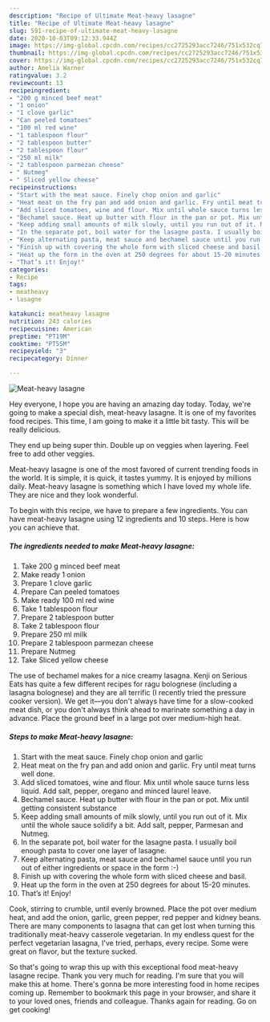 ```yaml
---
description: "Recipe of Ultimate Meat-heavy lasagne"
title: "Recipe of Ultimate Meat-heavy lasagne"
slug: 591-recipe-of-ultimate-meat-heavy-lasagne
date: 2020-10-03T09:12:33.944Z
image: https://img-global.cpcdn.com/recipes/cc2725293acc7246/751x532cq70/meat-heavy-lasagne-recipe-main-photo.jpg
thumbnail: https://img-global.cpcdn.com/recipes/cc2725293acc7246/751x532cq70/meat-heavy-lasagne-recipe-main-photo.jpg
cover: https://img-global.cpcdn.com/recipes/cc2725293acc7246/751x532cq70/meat-heavy-lasagne-recipe-main-photo.jpg
author: Amelia Warner
ratingvalue: 3.2
reviewcount: 13
recipeingredient:
- "200 g minced beef meat"
- "1 onion"
- "1 clove garlic"
- "Can peeled tomatoes"
- "100 ml red wine"
- "1 tablespoon flour"
- "2 tablespoon butter"
- "2 tablespoon flour"
- "250 ml milk"
- "2 tablespoon parmezan cheese"
- " Nutmeg"
- " Sliced yellow cheese"
recipeinstructions:
- "Start with the meat sauce. Finely chop onion and garlic"
- "Heat meat on the fry pan and add onion and garlic. Fry until meat turns well done."
- "Add sliced tomatoes, wine and flour. Mix until whole sauce turns less liquid. Add salt, pepper, oregano and minced laurel leave."
- "Bechamel sauce. Heat up butter with flour in the pan or pot. Mix until getting consistent substance"
- "Keep adding small amounts of milk slowly, until you run out of it. Mix until the whole sauce solidify a bit. Add salt, pepper, Parmesan and Nutmeg."
- "In the separate pot, boil water for the lasagne pasta. I usually boil enough pasta to cover one layer of lasagne."
- "Keep alternating pasta, meat sauce and bechamel sauce until you run out of either ingredients or space in the form :-)"
- "Finish up with covering the whole form with sliced cheese and basil."
- "Heat up the form in the oven at 250 degrees for about 15-20 minutes."
- "That’s it! Enjoy!"
categories:
- Recipe
tags:
- meatheavy
- lasagne

katakunci: meatheavy lasagne 
nutrition: 243 calories
recipecuisine: American
preptime: "PT19M"
cooktime: "PT55M"
recipeyield: "3"
recipecategory: Dinner

---
```



![Meat-heavy lasagne](https://img-global.cpcdn.com/recipes/cc2725293acc7246/751x532cq70/meat-heavy-lasagne-recipe-main-photo.jpg)

Hey everyone, I hope you are having an amazing day today. Today, we're going to make a special dish, meat-heavy lasagne. It is one of my favorites food recipes. This time, I am going to make it a little bit tasty. This will be really delicious.

They end up being super thin. Double up on veggies when layering. Feel free to add other veggies.

Meat-heavy lasagne is one of the most favored of current trending foods in the world. It is simple, it is quick, it tastes yummy. It is enjoyed by millions daily. Meat-heavy lasagne is something which I have loved my whole life. They are nice and they look wonderful.


To begin with this recipe, we have to prepare a few ingredients. You can have meat-heavy lasagne using 12 ingredients and 10 steps. Here is how you can achieve that.

<!--inarticleads1-->

##### The ingredients needed to make Meat-heavy lasagne:

1. Take 200 g minced beef meat
1. Make ready 1 onion
1. Prepare 1 clove garlic
1. Prepare Can peeled tomatoes
1. Make ready 100 ml red wine
1. Take 1 tablespoon flour
1. Prepare 2 tablespoon butter
1. Take 2 tablespoon flour
1. Prepare 250 ml milk
1. Prepare 2 tablespoon parmezan cheese
1. Prepare  Nutmeg
1. Take  Sliced yellow cheese


The use of bechamel makes for a nice creamy lasagna. Kenji on Serious Eats has quite a few different recipes for ragu bolognese (including a lasagna bolognese) and they are all terrific (I recently tried the pressure cooker version). We get it—you don&#39;t always have time for a slow-cooked meat dish, or you don&#39;t always think ahead to marinate something a day in advance. Place the ground beef in a large pot over medium-high heat. 

<!--inarticleads2-->

##### Steps to make Meat-heavy lasagne:

1. Start with the meat sauce. Finely chop onion and garlic
1. Heat meat on the fry pan and add onion and garlic. Fry until meat turns well done.
1. Add sliced tomatoes, wine and flour. Mix until whole sauce turns less liquid. Add salt, pepper, oregano and minced laurel leave.
1. Bechamel sauce. Heat up butter with flour in the pan or pot. Mix until getting consistent substance
1. Keep adding small amounts of milk slowly, until you run out of it. Mix until the whole sauce solidify a bit. Add salt, pepper, Parmesan and Nutmeg.
1. In the separate pot, boil water for the lasagne pasta. I usually boil enough pasta to cover one layer of lasagne.
1. Keep alternating pasta, meat sauce and bechamel sauce until you run out of either ingredients or space in the form :-)
1. Finish up with covering the whole form with sliced cheese and basil.
1. Heat up the form in the oven at 250 degrees for about 15-20 minutes.
1. That’s it! Enjoy!


Cook, stirring to crumble, until evenly browned. Place the pot over medium heat, and add the onion, garlic, green pepper, red pepper and kidney beans. There are many components to lasagna that can get lost when turning this traditionally meat-heavy casserole vegetarian. In my endless quest for the perfect vegetarian lasagna, I&#39;ve tried, perhaps, every recipe. Some were great on flavor, but the texture sucked. 

So that's going to wrap this up with this exceptional food meat-heavy lasagne recipe. Thank you very much for reading. I'm sure that you will make this at home. There's gonna be more interesting food in home recipes coming up. Remember to bookmark this page in your browser, and share it to your loved ones, friends and colleague. Thanks again for reading. Go on get cooking!
